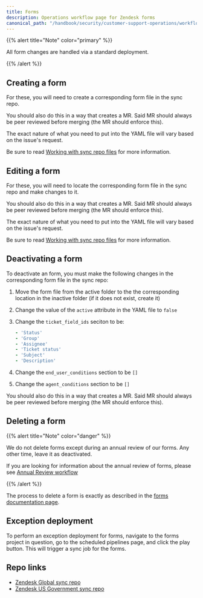 ```yaml
---
title: Forms
description: Operations workflow page for Zendesk forms
canonical_path: "/handbook/security/customer-support-operations/workflows/zendesk/forms"
---
```


{{% alert title="Note" color="primary" %}}

All form changes are handled via a standard deployment.

{{% /alert %}}

## Creating a form

For these, you will need to create a corresponding form file in the sync repo.

You should also do this in a way that creates a MR. Said MR should always be peer reviewed before merging (the MR should enforce this).

The exact nature of what you need to put into the YAML file will vary based on the issue's request.

Be sure to read [Working with sync repo files](../../docs/sync-repo-files) for more information.

## Editing a form

For these, you will need to locate the corresponding form file in the sync repo and make changes to it.

You should also do this in a way that creates a MR. Said MR should always be peer reviewed before merging (the MR should enforce this).

The exact nature of what you need to put into the YAML file will vary based on the issue's request.

Be sure to read [Working with sync repo files](../../docs/sync-repo-files) for more information.

## Deactivating a form

To deactivate an form, you must make the following changes in the corresponding form file in the sync repo:

1. Move the form file from the active folder to the the corresponding location in the inactive folder (if it does not exist, create it)
1. Change the value of the `active` attribute in the YAML file to `false`
1. Change the `ticket_field_ids` seciton to be:

   ```yaml
   - 'Status'
   - 'Group'
   - 'Assignee'
   - 'Ticket status'
   - 'Subject'
   - 'Description'
   ```

1. Change the `end_user_conditions` section to be `[]`
1. Change the `agent_conditions` section to be `[]`

You should also do this in a way that creates a MR. Said MR should always be peer reviewed before merging (the MR should enforce this).

## Deleting a form

{{% alert title="Note" color="danger" %}}

We do not delete forms except during an annual review of our forms. Any other time, leave it as deactivated.

If you are looking for information about the annual review of forms, please see [Annual Review workflow](../annual-review)

{{% /alert %}}

The process to delete a form is exactly as described in the [forms documentation page](../../docs/zendesk/forms#deleting-a-ticket-form).

## Exception deployment

To perform an exception deployment for forms, navigate to the forms project in question, go to the scheduled pipelines page, and click the play button. This will trigger a sync job for the forms.

## Repo links

- [Zendesk Global sync repo](https://gitlab.com/gitlab-support-readiness/zendesk-global/tickets/forms-and-fields)
- [Zendesk US Government sync repo](https://gitlab.com/gitlab-support-readiness/zendesk-us-government/tickets/forms-and-fields)
